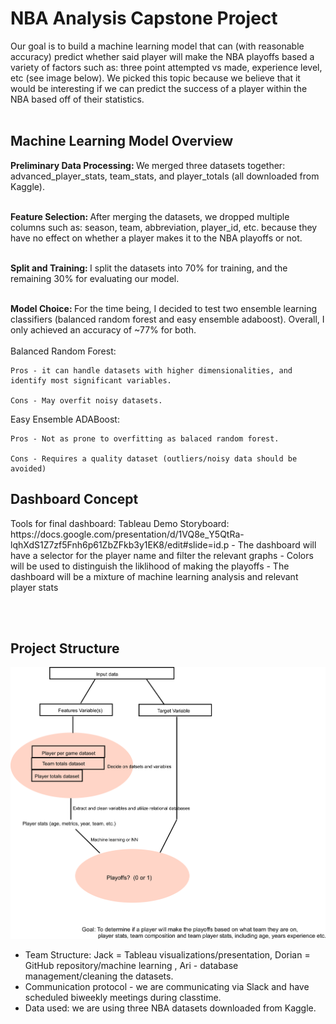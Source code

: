 <h1>NBA Analysis Capstone Project</h1>
Our goal is to build a machine learning model that can (with reasonable accuracy) predict whether said player will make the NBA playoffs based a variety of factors such as: three point attempted vs made, experience level, etc (see image below). We picked this topic because we believe that it would be interesting if we can predict the success of a player within the NBA based off of their statistics.<br><br>

<h2>Machine Learning Model Overview</h2>
<div><b>Preliminary Data Processing: </b>We merged three datasets together: advanced_player_stats, team_stats, and player_totals (all downloaded from Kaggle). <br/><br/>

<b>Feature Selection: </b>After merging the datasets, we dropped multiple columns such as: season, team, abbreviation, player_id, etc. because they have no effect on whether a player makes it to the NBA playoffs or not. <br/><br/>

<b>Split and Training: </b>I split the datasets into 70% for training, and the remaining 30% for evaluating our model. <br/><br/>

<b>Model Choice: </b>For the time being, I decided to test two ensemble learning classifiers (balanced random forest and easy ensemble adaboost). Overall, I only achieved an accuracy of ~77% for both. <br/><br/>
Balanced Random Forest:

    Pros - it can handle datasets with higher dimensionalities, and identify most significant variables.

    Cons - May overfit noisy datasets.

Easy Ensemble ADABoost:

    Pros - Not as prone to overfitting as balaced random forest.

    Cons - Requires a quality dataset (outliers/noisy data should be avoided)

</div>

<h2>Dashboard Concept</h2>
Tools for final dashboard: Tableau
Demo Storyboard: <a>https://docs.google.com/presentation/d/1VQ8e_Y5QtRa-lqhXdS1Z7zf5Fnh6p61ZbZFkb3y1EK8/edit#slide=id.p</a>
- The dashboard will have a selector for the player name and filter the relevant graphs
- Colors will be used to distinguish the liklihood of making the playoffs
- The dashboard will be a mixture of machine learning analysis and relevant player stats

<br/><br/>

<h2>Project Structure</h2>
<img src='Images/possible_workflow.png' width=800px></img>
<ul>
    <li>Team Structure: Jack = Tableau visualizations/presentation, Dorian = GitHub repository/machine learning , Ari - database management/cleaning the datasets.</li>
    <li>Communication protocol - we are communicating via Slack and have scheduled biweekly meetings during classtime.</li>
    <li>Data used: we are using three NBA datasets downloaded from Kaggle.</li>

</ul><br/>